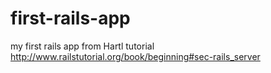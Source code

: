 first-rails-app
===============

my first rails app from Hartl tutorial http://www.railstutorial.org/book/beginning#sec-rails_server
